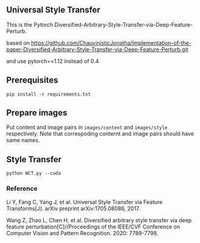 ## Universal Style Transfer

This is the Pytorch Diversified-Arbitrary-Style-Transfer-via-Deep-Feature-Perturb.

based on https://github.com/ChauvinisticJonatha/Implementation-of-the-paper-Diversified-Arbitrary-Style-Transfer-via-Deep-Feature-Perturb.git

and use pytorch==1.12 instead of 0.4


## Prerequisites
```
pip install -r requirements.txt
```

## Prepare images
Put content and image pairs in `images/content` and `images/style` respectively. Note that correspoding conternt and image pairs should have same names.


## Style Transfer

```
python WCT.py --cuda
```



### Reference
Li Y, Fang C, Yang J, et al. Universal Style Transfer via Feature Transforms[J]. arXiv preprint arXiv:1705.08086, 2017.

Wang Z, Zhao L, Chen H, et al. Diversified arbitrary style transfer via deep feature perturbation[C]//Proceedings of the IEEE/CVF Conference on Computer Vision and Pattern Recognition. 2020: 7789-7798.

